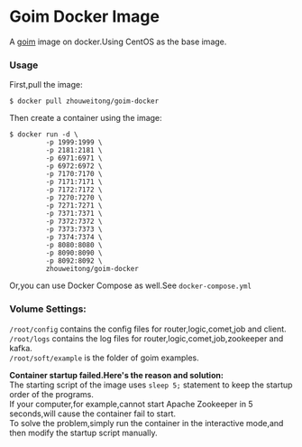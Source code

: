 # Goim Docker Image 
A [goim](https://github.com/Terry-mao/goim) image on docker.Using CentOS as the base image.

### Usage  
First,pull the image:

```
$ docker pull zhouweitong/goim-docker 
```  
Then create a container using the image:
```
$ docker run -d \
		 -p 1999:1999 \
		 -p 2181:2181 \
		 -p 6971:6971 \
		 -p 6972:6972 \
		 -p 7170:7170 \
		 -p 7171:7171 \
		 -p 7172:7172 \
		 -p 7270:7270 \
		 -p 7271:7271 \
		 -p 7371:7371 \
		 -p 7372:7372 \
		 -p 7373:7373 \
		 -p 7374:7374 \
		 -p 8080:8080 \
		 -p 8090:8090 \
		 -p 8092:8092 \
		 zhouweitong/goim-docker
```   
Or,you can use Docker Compose as well.See `docker-compose.yml`   

### Volume Settings:  
`/root/config` contains the config files for router,logic,comet,job and client.  
`/root/logs` contains the log files for router,logic,comet,job,zookeeper and kafka.  
`/root/soft/example` is the folder of goim examples.  
  
**Container startup failed.Here's the reason and solution:**  
The starting script of the image uses `sleep 5;` statement to keep the startup order of the programs.  
If your computer,for example,cannot start Apache Zookeeper in 5 seconds,will cause the container fail to start.  
To solve the problem,simply run the container in the interactive mode,and then modify the startup script manually. 